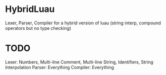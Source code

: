 # HybridLuau
Lexer, Parser, Compiler for a hybrid version of luau (string interp, compound operators but no type checking)

# TODO
Lexer: Numbers, Multi-line Comment, Multi-line String, Identifiers, String Interpolation
Parser: Everything
Compiler: Everything
